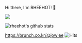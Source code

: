 Hi there, I'm RHEEHOT! 👋

![](https://komarev.com/ghpvc/?username=your-github-username&color=blue)

![rheehot's github stats](https://github-readme-stats.vercel.app/api?username=rheehot&show_icons=true&theme=radical)

https://brunch.co.kr/@jowlee 
![Hits](https://hits.seeyoufarm.com/api/count/incr/badge.svg?url=https://brunch.co.kr/@jowlee)

